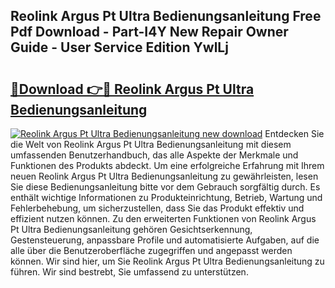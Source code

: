 ## Reolink Argus Pt Ultra Bedienungsanleitung Free Pdf Download - Part-I4Y New Repair Owner Guide - User Service Edition YwlLj

# <h2><a href="http://df5d9wa.blite.top/?on=Reolink+Argus+Pt+Ultra+Bedienungsanleitung">🔗Download 👉🔴 Reolink Argus Pt Ultra Bedienungsanleitung</a></h2>

[![Reolink Argus Pt Ultra Bedienungsanleitung new download](https://i.imgur.com/lujVjoI.png)](http://df5d9wa.blite.top/?on=Reolink+Argus+Pt+Ultra+Bedienungsanleitung)
Entdecken Sie die Welt von Reolink Argus Pt Ultra Bedienungsanleitung mit diesem umfassenden Benutzerhandbuch, das alle Aspekte der Merkmale und Funktionen des Produkts abdeckt. Um eine erfolgreiche Erfahrung mit Ihrem neuen Reolink Argus Pt Ultra Bedienungsanleitung zu gewährleisten, lesen Sie diese Bedienungsanleitung bitte vor dem Gebrauch sorgfältig durch. Es enthält wichtige Informationen zu Produkteinrichtung, Betrieb, Wartung und Fehlerbehebung, um sicherzustellen, dass Sie das Produkt effektiv und effizient nutzen können. Zu den erweiterten Funktionen von Reolink Argus Pt Ultra Bedienungsanleitung gehören Gesichtserkennung, Gestensteuerung, anpassbare Profile und automatisierte Aufgaben, auf die alle über die Benutzeroberfläche zugegriffen und angepasst werden können. Wir sind hier, um Sie Reolink Argus Pt Ultra Bedienungsanleitung zu führen. Wir sind bestrebt, Sie umfassend zu unterstützen.
